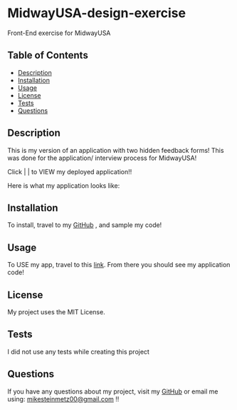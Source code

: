 # MidwayUSA-design-exercise
Front-End exercise for MidwayUSA

## Table of Contents

- [Description](#description)
- [Installation](#installation)
- [Usage](#usage)
- [License](#license)
- [Tests](#tests)
- [Questions](#questions)

## Description
This is my version of an application with two hidden feedback forms! This was done for the application/ interview process for MidwayUSA!

Click | | to VIEW my deployed application!!

Here is what my application looks like:

## Installation
To install, travel to my [GitHub](https://github.com/mgsteinmetz) , and sample my code! 

## Usage 
To USE my app, travel to this [link](https://github.com/mgsteinmetz/MidwayUSA-design-exercise). From there you should see my application code!

## License
My project uses the MIT License.

## Tests
I did not use any tests while creating this project

## Questions
If you have any questions about my project, visit my [GitHub](https://github.com/mgsteinmetz) 
or email me using: mikesteinmetz00@gmail.com !!